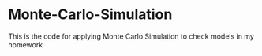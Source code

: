 # Monte-Carlo-Simulation
This is the code for applying Monte Carlo Simulation to check models in my homework
